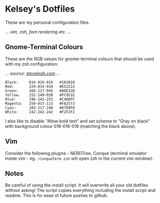 Kelsey's Dotfiles
=================

These are my personal configuration files.

_... vim, zsh, font rendering etc. ..._



Gnome-Terminal Colours
----------------------

These are the RGB values for gnome-terminal colours that should be used with my zsh configuration:

_... source: [stevelosh.com](http://stevelosh.com/blog/2009/03/candy-colored-terminal/) ..._

    Black:     016-016-016   #101010
    Red:       229-034-034   #E52222
    Green:     166-227-045   #A6E32D
    Yellow:    252-149-030   #FC951E
    Blue:      196-141-255   #C48DFF
    Magenta:   250-037-115   #FA2573
    Cyan:      103-217-240   #67D9F0
    White:     242-242-242   #F2F2F2

I also like to disable "Allow bold text" and set scheme to "Gray on black" with background colour 016-016-016 (matching the black above).



Vim
---

Consider the following plugins - NERDTree, Conque (terminal emulator inside vim - eg. `:ConqueTerm zsh` will open zsh in the current vim window).



Notes
-----

Be careful of using the install script. It will overwrite all your old dotfiles without asking! The script copies everything including the install script and readme. This is for ease of future pushes to github.
